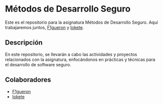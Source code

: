 # Métodos de Desarrollo Seguro

Este es el repositorio para la asignatura Métodos de Desarrollo Seguro. Aquí trabajaremos juntos, [F1gueron](https://github.com/F1gueron) y [Iokete](https://github.com/Iokete).

## Descripción

En este repositorio, se llevarán a cabo las actividades y proyectos relacionados con la asignatura, enfocándonos en prácticas y técnicas para el desarrollo de software seguro.

## Colaboradores

- [F1gueron](https://github.com/F1gueron)
- [Iokete](https://github.com/Iokete)


